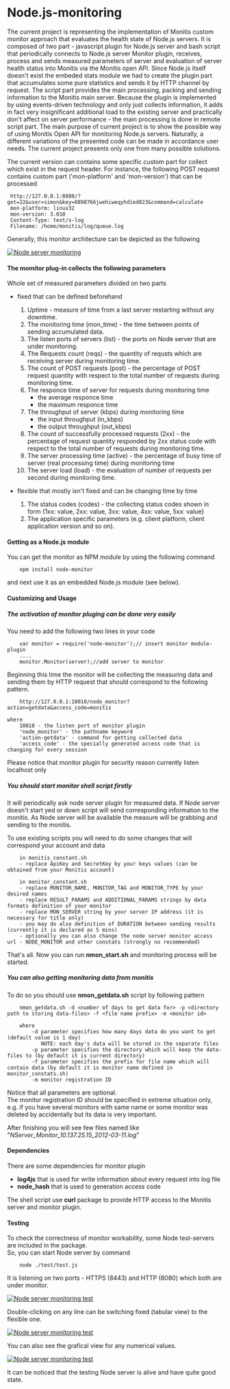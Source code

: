 Node.js-monitoring
==================

  The current project is representing the implementation of Monitis custom monitor approach that evaluates the health state of Node.js servers. It is composed of two part - javascript plugin for Node.js server and bash script that periodically connects to  Node.js server Monitor plugin, receives, process and sends measured parameters of server and evaluation of server health status into Monitis via the Monitis open API. Since Node.js itself doesn't exist the embeded stats module we had to create the plugin part that accumulates some pure statistics and sends it by HTTP channel by request. The script part provides the main processing, packing and sending information to the Monitis main server. Because the plugin is implemented by using events-driven technology and only just collects information, it adds in fact very insignificant additional load to the existing server and practically don't affect on server performance  - the main processing is done in remote script part.
The main purpose of current project is to show the possible way of using Monitis Open API for monitoring Node.js servers. Naturally, a different variations of the presented code can be made in accordance user needs. The current project presents only one from many possible solutions.

The current version can contains some specific custom part for collect which exist in the request header. For instance, the following POST request contains custom part ('mon-platform' and 'mon-version') that can be processed   

     http://127.0.0.1:8080/?get=22&user=simon&key=0898766jwehiweqyhdied823&command=calculate
     mon-platform: linux32
     mon-version: 3.010
     Content-Type: text/x-log
     Filename: /home/monitis/log/queue.log

Generally, this monitor architecture can be depicted as the following 

<a href="http://imgur.com/dTsBi"><img src="http://i.imgur.com/dTsBi.png" title="Node server monitoring" /></a>

#### The momitor plug-in collects the following parameters

Whole set of measured parameters divided on two parts  

- fixed that can be defined beforehand  

    1. Uptime - measure of time from a last server restarting without any downtime.  
    1. The monitoring time (mon_time) - the time between points of sending accumulated data.  
    1. The listen ports of servers (list) - the ports on Node server that are under monitoring.  
    1. The Requests count (reqs) - the quantity of requsts which are receiving server during monitoring time.  
    1. The count of POST requests (post) - the percentage of POST request quantity with respect to the total number of requests during monitoring time.  
    1. The responce time of server for requests during monitoring time
          - the average responce time 
          - the maximum responce time
    1. The throughput of server (kbps) during monitoring time
          - the input throughput (in_kbps)
          - the output throughput (out_kbps)
    1. The count of successfully processed requests (2xx) - the percentage of request quantity responded by 2xx status code with respect to the total number of requests during monitoring time.
    1. The server processing time (active) - the percentage of busy time of server (real processing time) during monitoring time
    1. The server load (load) - the evaluation of number of requests per second during monitoring time.  
  

- flexible that mostly isn't fixed and can be changing time by time  

    1. The status codes (codes) - the collecting status codes shown in form {1xx: value, 2xx: value, 3xx: value, 4xx: value, 5xx: value}  
    1. The application specific parameters (e.g. client platform, client application version and so on).  

#### Getting as a Node.js module
You can get the monitor as NPM module by using the following command  

        npm install node-monitor

and next use it as an embedded Node.js module (see below).

#### Customizing and Usage
##### The activation of monitor pluging can be done very easily   
You need to add the following two lines in your code  

        var monitor = require('node-monitor');// insert monitor module-plugin
        ....
        monitor.Monitor(server);//add server to monitor

Beginning this time the monitor will be collecting the measuring data and sending them by HTTP request that should correspond to the following pattern.  

        http://127.0.0.1:10010/node_monitor?action=getdata&access_code=monitis
 
    where  
        10010 - the listen port of monitor plugin  
        'node_monitor' - the pathname keyword  
        'action-getdata' - command for getting collected data  
        'access_code' - the specially generated access code that is changing for every session  

Please notice that monitor plugin for security reason currently listen localhost only   

##### You should start monitor shell script firstly
It will periodically ask node server plugin for measured data. If Node server doesn't start yed or down script will send corresponding information to the monitis. As Node server will be available the measure will be grabbing and sending to the monitis.
 
To use existing scripts you will need to do some changes that will correspond your account and data

        in monitis_constant.sh 
        - replace ApiKey and SecretKey by your keys values (can be obtained from your Monitis account)
         
        in monitor_constant.sh 
        - replace MONITOR_NAME, MONITOR_TAG and MONITOR_TYPE by your desired names
        - replace RESULT_PARAMS and ADDITIONAL_PARAMS strings by data formats definition of your monitor
        - replace MON_SERVER string by your server IP address (it is necessary for title only)
        - you may do also definition of DURATION between sending results (currently it is declared as 5 mins)
        - optionally you can also change the node server monitor access url - NODE_MONITOR and other constats (strongly no recommended) 
        
That's all. Now you can run __nmon_start.sh__ and monitoring process will be started.

##### You can also getting monitoring data from monitis 
To do so you should use __nmon_getdata.sh__ script by following pattern  

        nmon_getdata.sh -d <number of days to get data for> -p <directory path to storing data-files> -f <file name prefix> -m <monitor id> 

        where
            -d parameter specifies how many days data do you want to get (default value is 1 day)
               NOTE: each day's data will be stored in the separate files
            -p parameter specifies the directory which will keep the data-files to (by default it is current directory)
            -f parameter specifies the prefix for file name which will contain data (by default it is monitor name defined in monitor_constats.sh)
            -m monitor registration ID 

Notice that all parameters are optional.  
The monitor registration ID should be specified in extreme situation only, e.g. if you have several monitors with same name or some monitor was deleted by accidentally but its data is very important.  

After finishing you will see few files named like "_NServer_Monitor_10.137.25.15_2012-03-11.log_"  


#### Dependencies
There are some dependencies for monitor plugin  

   - __log4js__ that is used for write information about  every request into log file  
   - __node_hash__ that is used to generation access code  

The shell script use __curl__ package to provide HTTP access to the Monitis server and monitor plugin.  

#### Testing 
To check the correctness of monitor workability, some Node test-servers are included in the package.  
So, you can start Node server by command  

        node ./test/test.js

It is listening on two ports - HTTPS (8443) and HTTP (8080) which both are under monitor.  
  
<a href="http://imgur.com/k6qaP"><img src="http://i.imgur.com/k6qaP.png" title="Node server monitoring test" /></a>

Double-clicking on any line can be switching fixed (tabular view) to the flexible one.  

<a href="http://imgur.com/JiRBX"><img src="http://i.imgur.com/JiRBX.png" title="Node server monitoring test" /></a>

You can also see the grafical view for any numerical values.  

<a href="http://imgur.com/YIZIc"><img src="http://i.imgur.com/YIZIc.png" title="Node server monitoring test" /></a>

It can be noticed that the testing Node server is alive and have quite good state.  



